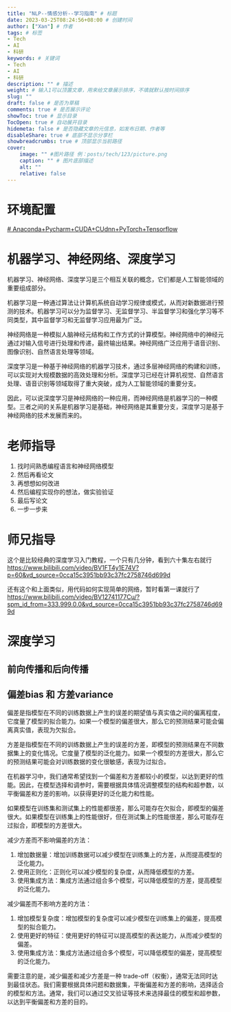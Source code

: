 ```yaml
---
title: "NLP--情感分析--学习指南" # 标题
date: 2023-03-25T08:24:56+08:00 # 创建时间
author: ["Xan"] # 作者
tags: # 标签
- Tech
- AI
- 科研
keywords: # 关键词
- Tech
- AI
- 科研
description: "" # 描述
weight: # 输入1可以顶置文章，用来给文章展示排序，不填就默认按时间排序
slug: ""
draft: false # 是否为草稿
comments: true # 是否展示评论
showToc: true # 显示目录
TocOpen: true # 自动展开目录
hidemeta: false # 是否隐藏文章的元信息，如发布日期、作者等
disableShare: true # 底部不显示分享栏
showbreadcrumbs: true # 顶部显示当前路径
cover:
    image: "" #图片路径 例：posts/tech/123/picture.png
    caption: "" # 图片底部描述
    alt: ""
    relative: false
---
```


# 环境配置
[# Anaconda+Pycharm+CUDA+CUdnn+PyTorch+Tensorflow](https://www.bilibili.com/video/BV1ov41137Z8?p=1&vd_source=ae16ff6478eb15c1b87880540263910b)
# 机器学习、神经网络、深度学习
机器学习、神经网络、深度学习是三个相互关联的概念，它们都是人工智能领域的重要组成部分。

机器学习是一种通过算法让计算机系统自动学习规律或模式，从而对新数据进行预测的技术。机器学习可以分为监督学习、无监督学习、半监督学习和强化学习等不同类型，其中监督学习和无监督学习应用最为广泛。

神经网络是一种模拟人脑神经元结构和工作方式的计算模型。神经网络中的神经元通过对输入信号进行处理和传递，最终输出结果。神经网络广泛应用于语音识别、图像识别、自然语言处理等领域。

深度学习是一种基于神经网络的机器学习技术，通过多层神经网络的构建和训练，可以实现对大规模数据的高效处理和分析。深度学习已经在计算机视觉、自然语言处理、语音识别等领域取得了重大突破，成为人工智能领域的重要分支。

因此，可以说深度学习是神经网络的一种应用，而神经网络是机器学习的一种模型。三者之间的关系是机器学习是基础，神经网络是其重要分支，深度学习是基于神经网络的技术发展而来的。
# 老师指导
1. 找时间熟悉编程语言和神经网络模型
2. 然后再看论文
3. 再想想如何改进
4. 然后编程实现你的想法，做实验验证
5. 最后写论文
6. 一步一步来
# 师兄指导
这个是比较经典的深度学习入门教程，一个只有几分钟，看到六十集左右就行
https://www.bilibili.com/video/BV1FT4y1E74V?p=60&vd_source=0cca15c3951bb93c37fc2758746d699d

还有这个和上面类似，用代码如何实现简单的网络，暂时看第一课就行了 
https://www.bilibili.com/video/BV12741177Cu/?spm_id_from=333.999.0.0&vd_source=0cca15c3951bb93c37fc2758746d699d
# 深度学习
## 前向传播和后向传播
## 偏差bias 和 方差variance
偏差是指模型在不同的训练数据上产生的误差的期望值与真实值之间的偏离程度，它度量了模型的拟合能力。如果一个模型的偏差很大，那么它的预测结果可能会偏离真实值，表现为欠拟合。

方差是指模型在不同的训练数据上产生的误差的方差，即模型的预测结果在不同数据集上的变化情况。它度量了模型的泛化能力。如果一个模型的方差很大，那么它的预测结果可能会对训练数据的变化很敏感，表现为过拟合。

在机器学习中，我们通常希望找到一个偏差和方差都较小的模型，以达到更好的性能。因此，在模型选择和调参时，需要根据具体情况调整模型的结构和超参数，以平衡偏差和方差的影响，以获得更好的泛化能力和性能。

如果模型在训练集和测试集上的性能都很差，那么可能存在欠拟合，即模型的偏差很大。如果模型在训练集上的性能很好，但在测试集上的性能很差，那么可能存在过拟合，即模型的方差很大。

减少方差而不影响偏差的方法：

1.  增加数据量：增加训练数据可以减少模型在训练集上的方差，从而提高模型的泛化能力。
2.  使用正则化：正则化可以减少模型的复杂度，从而降低模型的方差。
3.  使用集成方法：集成方法通过组合多个模型，可以降低模型的方差，提高模型的泛化能力。

减少偏差而不影响方差的方法：

1.  增加模型复杂度：增加模型的复杂度可以减少模型在训练集上的偏差，提高模型的拟合能力。
2.  使用更好的特征：使用更好的特征可以提高模型的表达能力，从而减少模型的偏差。
3.  使用集成方法：集成方法通过组合多个模型，可以降低模型的偏差，提高模型的泛化能力。

需要注意的是，减少偏差和减少方差是一种 trade-off（权衡），通常无法同时达到最佳状态。我们需要根据具体问题和数据集，平衡偏差和方差的影响，选择适合的模型和方法。通常，我们可以通过交叉验证等技术来选择最佳的模型和超参数，以达到平衡偏差和方差的目的。


